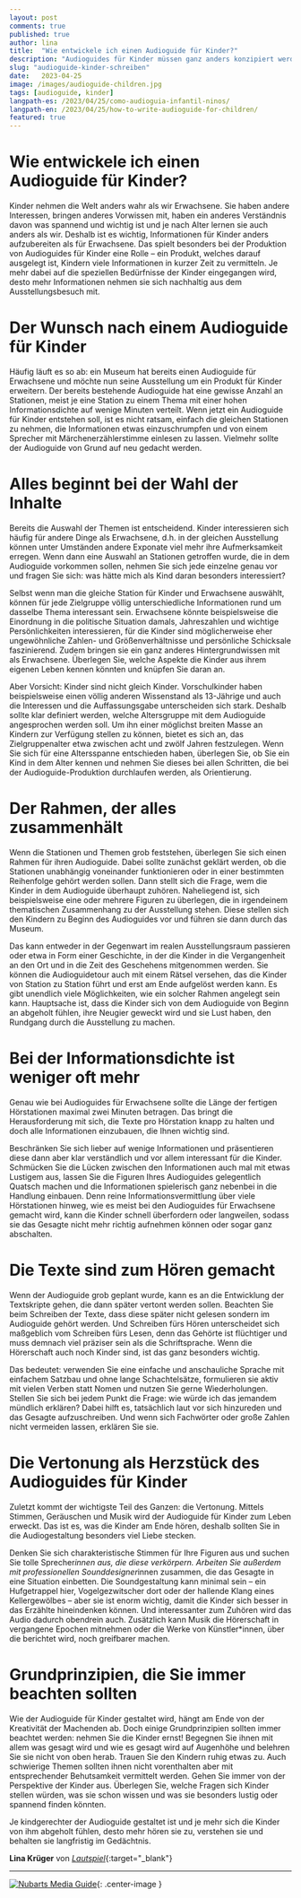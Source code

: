 ```yaml
---
layout: post  
comments: true
published: true
author: lina
title:  "Wie entwickele ich einen Audioguide für Kinder?"
description: "Audioguides für Kinder müssen ganz anders konzipiert werden als Audioguides für Erwachsene. Hier einige Tipps."
slug: "audioguide-kinder-schreiben"
date:   2023-04-25
image: /images/audioguide-children.jpg
tags: [audioguide, kinder]
langpath-es: /2023/04/25/como-audioguia-infantil-ninos/
langpath-en: /2023/04/25/how-to-write-audioguide-for-children/
featured: true
---
```


# Wie entwickele ich einen Audioguide für Kinder?

Kinder nehmen die Welt anders wahr als wir Erwachsene. Sie haben andere Interessen, bringen anderes Vorwissen mit, haben ein anderes Verständnis davon was spannend und wichtig ist und je nach Alter lernen sie auch anders als wir. Deshalb ist es wichtig, Informationen für Kinder anders aufzubereiten als für Erwachsene. Das spielt besonders bei der Produktion von Audioguides für Kinder eine Rolle – ein Produkt, welches darauf ausgelegt ist, Kindern viele Informationen in kurzer Zeit zu vermitteln. Je mehr dabei auf die speziellen Bedürfnisse der Kinder eingegangen wird, desto mehr Informationen nehmen sie sich nachhaltig aus dem Ausstellungsbesuch mit.

# Der Wunsch nach einem Audioguide für Kinder

Häufig läuft es so ab: ein Museum hat bereits einen Audioguide für Erwachsene und möchte nun seine Ausstellung um ein Produkt für Kinder erweitern. Der bereits bestehende Audioguide hat eine gewisse Anzahl an Stationen, meist je eine Station zu einem Thema mit einer hohen Informationsdichte auf wenige Minuten verteilt. Wenn jetzt ein Audioguide für Kinder entstehen soll, ist es nicht ratsam, einfach die gleichen Stationen zu nehmen, die Informationen etwas einzuschrumpfen und von einem Sprecher mit Märchenerzählerstimme einlesen zu lassen. Vielmehr sollte der Audioguide von Grund auf neu gedacht werden.

# Alles beginnt bei der Wahl der Inhalte

Bereits die Auswahl der Themen ist entscheidend. Kinder interessieren sich häufig für andere Dinge als Erwachsene, d.h. in der gleichen Ausstellung können unter Umständen andere Exponate viel mehr ihre Aufmerksamkeit erregen. Wenn dann eine Auswahl an Stationen getroffen wurde, die in dem Audioguide vorkommen sollen, nehmen Sie sich jede einzelne genau vor und fragen Sie sich: was hätte mich als Kind daran besonders interessiert?

Selbst wenn man die gleiche Station für Kinder und Erwachsene auswählt, können für jede Zielgruppe völlig unterschiedliche Informationen rund um dasselbe Thema interessant sein. Erwachsene könnte beispielsweise die Einordnung in die politische Situation damals, Jahreszahlen und wichtige Persönlichkeiten interessieren, für die Kinder sind möglicherweise eher ungewöhnliche Zahlen- und Größenverhältnisse und persönliche Schicksale faszinierend. Zudem bringen sie ein ganz anderes Hintergrundwissen mit als Erwachsene. Überlegen Sie, welche Aspekte die Kinder aus ihrem eigenen Leben kennen könnten und knüpfen Sie daran an.

Aber Vorsicht: Kinder sind nicht gleich Kinder. Vorschulkinder haben beispielsweise einen völlig anderen Wissenstand als 13-Jährige und auch die Interessen und die Auffassungsgabe unterscheiden sich stark. Deshalb sollte klar definiert werden, welche Altersgruppe mit dem Audioguide angesprochen werden soll. Um ihn einer möglichst breiten Masse an Kindern zur Verfügung stellen zu können, bietet es sich an, das Zielgruppenalter etwa zwischen acht und zwölf Jahren festzulegen. Wenn Sie sich für eine Altersspanne entschieden haben, überlegen Sie, ob Sie ein Kind in dem Alter kennen und nehmen Sie dieses bei allen Schritten, die bei der Audioguide-Produktion durchlaufen werden, als Orientierung.

# Der Rahmen, der alles zusammenhält

Wenn die Stationen und Themen grob feststehen, überlegen Sie sich einen Rahmen für ihren Audioguide. Dabei sollte zunächst geklärt werden, ob die Stationen unabhängig voneinander funktionieren oder in einer bestimmten Reihenfolge gehört werden sollen. Dann stellt sich die Frage, wem die Kinder in dem Audioguide überhaupt zuhören. Naheliegend ist, sich beispielsweise eine oder mehrere Figuren zu überlegen, die in irgendeinem thematischen Zusammenhang zu der Ausstellung stehen. Diese stellen sich den Kindern zu Beginn des Audioguides vor und führen sie dann durch das Museum.

Das kann entweder in der Gegenwart im realen Ausstellungsraum passieren oder etwa in Form einer Geschichte, in der die Kinder in die Vergangenheit an den Ort und in die Zeit des Geschehens mitgenommen werden. Sie können die Audioguidetour auch mit einem Rätsel versehen, das die Kinder von Station zu Station führt und erst am Ende aufgelöst werden kann. Es gibt unendlich viele Möglichkeiten, wie ein solcher Rahmen angelegt sein kann. Hauptsache ist, dass die Kinder sich von dem Audioguide von Beginn an abgeholt fühlen, ihre Neugier geweckt wird und sie Lust haben, den Rundgang durch die Ausstellung zu machen.

# Bei der Informationsdichte ist weniger oft mehr

Genau wie bei Audioguides für Erwachsene sollte die Länge der fertigen Hörstationen maximal zwei Minuten betragen. Das bringt die Herausforderung mit sich, die Texte pro Hörstation knapp zu halten und doch alle Informationen einzubauen, die Ihnen wichtig sind.

Beschränken Sie sich lieber auf wenige Informationen und präsentieren diese dann aber klar verständlich und vor allem interessant für die Kinder. Schmücken Sie die Lücken zwischen den Informationen auch mal mit etwas Lustigem aus, lassen Sie die Figuren Ihres Audioguides gelegentlich Quatsch machen und die Informationen spielerisch ganz nebenbei in die Handlung einbauen. Denn reine Informationsvermittlung über viele Hörstationen hinweg, wie es meist bei den Audioguides für Erwachsene gemacht wird, kann die Kinder schnell überfordern oder langweilen, sodass sie das Gesagte nicht mehr richtig aufnehmen können oder sogar ganz abschalten.

# Die Texte sind zum Hören gemacht

Wenn der Audioguide grob geplant wurde, kann es an die Entwicklung der Textskripte gehen, die dann später vertont werden sollen. Beachten Sie beim Schreiben der Texte, dass diese später nicht gelesen sondern im Audioguide gehört werden. Und Schreiben fürs Hören unterscheidet sich maßgeblich vom Schreiben fürs Lesen, denn das Gehörte ist flüchtiger und muss demnach viel präziser sein als die Schriftsprache. Wenn die Hörerschaft auch noch Kinder sind, ist das ganz besonders wichtig.

Das bedeutet: verwenden Sie eine einfache und anschauliche Sprache mit einfachem Satzbau und ohne lange Schachtelsätze, formulieren sie aktiv mit vielen Verben statt Nomen und nutzen Sie gerne Wiederholungen. Stellen Sie sich bei jedem Punkt die Frage: wie würde ich das jemandem mündlich erklären? Dabei hilft es, tatsächlich laut vor sich hinzureden und das Gesagte aufzuschreiben. Und wenn sich Fachwörter oder große Zahlen nicht vermeiden lassen, erklären Sie sie.

# Die Vertonung als Herzstück des Audioguides für Kinder

Zuletzt kommt der wichtigste Teil des Ganzen: die Vertonung. Mittels Stimmen, Geräuschen und Musik wird der Audioguide für Kinder zum Leben erweckt. Das ist es, was die Kinder am Ende hören, deshalb sollten Sie in die Audiogestaltung besonders viel Liebe stecken.

Denken Sie sich charakteristische Stimmen für Ihre Figuren aus und suchen Sie tolle Sprecher*innen aus, die diese verkörpern. Arbeiten Sie außerdem mit professionellen Sounddesigner*innen zusammen, die das Gesagte in eine Situation einbetten. Die Soundgestaltung kann minimal sein – ein Hufgetrappel hier, Vogelgezwitscher dort oder der hallende Klang eines Kellergewölbes – aber sie ist enorm wichtig, damit die Kinder sich besser in das Erzählte hineindenken können. Und interessanter zum Zuhören wird das Audio dadurch obendrein auch. Zusätzlich kann Musik die Hörerschaft in vergangene Epochen mitnehmen oder die Werke von Künstler*innen, über die berichtet wird, noch greifbarer machen.

# Grundprinzipien, die Sie immer beachten sollten  

Wie der Audioguide für Kinder gestaltet wird, hängt am Ende von der Kreativität der Machenden ab. Doch einige Grundprinzipien sollten immer beachtet werden: nehmen Sie die Kinder ernst! Begegnen Sie ihnen mit allem was gesagt wird und wie es gesagt wird auf Augenhöhe und belehren Sie sie nicht von oben herab. Trauen Sie den Kindern ruhig etwas zu. Auch schwierige Themen sollten ihnen nicht vorenthalten aber mit entsprechender Behutsamkeit vermittelt werden. Gehen Sie immer von der Perspektive der Kinder aus. Überlegen Sie, welche Fragen sich Kinder stellen würden, was sie schon wissen und was sie besonders lustig oder spannend finden könnten. 

Je kindgerechter der Audioguide gestaltet ist und je mehr sich die Kinder von ihm abgeholt fühlen, desto mehr hören sie zu, verstehen sie und behalten sie langfristig im Gedächtnis.

**Lina Krüger** von [*Lautspiel*](https://www.lautspiel.de/){:target="_blank"}

***

[![Nubarts Media Guide]({{site.baseurl}}/images/banner-blog-de.png)](../../../../../de){: .center-image }



